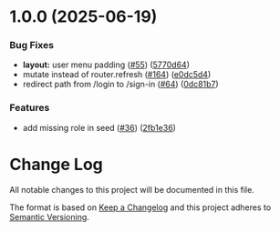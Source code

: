 # 1.0.0 (2025-06-19)


### Bug Fixes

* **layout:** user menu padding ([#55](https://github.com/macrofy/macrofy-com/issues/55)) ([5770d64](https://github.com/macrofy/macrofy-com/commit/5770d6430cea57acd0abf9b26db6c340757adf8a))
* mutate instead of router.refresh ([#164](https://github.com/macrofy/macrofy-com/issues/164)) ([e0dc5d4](https://github.com/macrofy/macrofy-com/commit/e0dc5d40ce26c01672557912b533d25e32957ad4))
* redirect path from /login to /sign-in ([#64](https://github.com/macrofy/macrofy-com/issues/64)) ([0dc81b7](https://github.com/macrofy/macrofy-com/commit/0dc81b77603fd09da73b9217eca51161849c9b93))


### Features

* add missing role in seed ([#36](https://github.com/macrofy/macrofy-com/issues/36)) ([2fb1e36](https://github.com/macrofy/macrofy-com/commit/2fb1e36e1083f34822634fb53ec256b78c4df459))

# Change Log
All notable changes to this project will be documented in this file.
 
The format is based on [Keep a Changelog](http://keepachangelog.com/)
and this project adheres to [Semantic Versioning](http://semver.org/).
